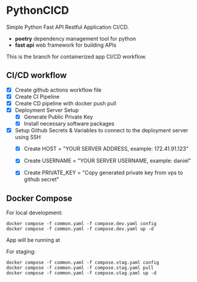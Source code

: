 # PythonCICD
Simple Python Fast API Restful Application CI/CD.

- **poetry** dependency management tool for python
- **fast api** web framework for building APIs

This is the branch for containerized app CI/CD workflow.

## CI/CD workflow
- [x] Create github actions workflow file
- [x] Create CI Pipeline
- [x] Create CD pipeline with docker push pull
- [x] Deployment Server Setup
  - [x] Generate Public Private Key
  - [x] Install necessary software packages
- [x] Setup Github Secrets & Variables to connect to the deployment server using SSH
  - [x] Create HOST = "YOUR SERVER ADDRESS, example: 172.41.91.123"
  - [x] Create USERNAME = "YOUR SERVER USERNAME, example: daniel"
  - [x] Create PRIVATE_KEY = "Copy generated private key from vps to github secret"


## Docker Compose
For local development: 
```shell
docker compose -f common.yaml -f compose.dev.yaml config
docker compose -f common.yaml -f compose.dev.yaml up -d
```

App will be running at 

For staging: 
```shell
docker compose -f common.yaml -f compose.stag.yaml config
docker compose -f common.yaml -f compose.stag.yaml pull
docker compose -f common.yaml -f compose.stag.yaml up -d
```
